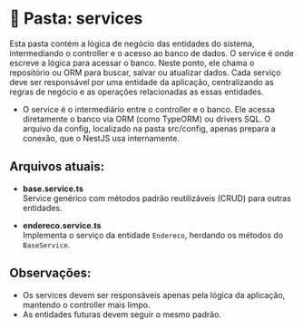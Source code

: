 
# 📂 Pasta: services

Esta pasta contém a lógica de negócio das entidades do sistema, intermediando o controller e o acesso ao banco de dados. O service é onde escreve a lógica para acessar o banco. Neste ponto, ele chama o repositório ou ORM para buscar, salvar ou atualizar dados. Cada serviço deve ser responsável por uma entidade da aplicação, centralizando as regras de negócio e as operações relacionadas as essas entidades.

- O service é o intermediário entre o controller e o banco. Ele acessa diretamente o banco via ORM (como TypeORM) ou drivers SQL. O arquivo da config, localizado na pasta src/config, apenas prepara a conexão, que o NestJS usa internamente.

## Arquivos atuais:

- **base.service.ts**  
  Service genérico com métodos padrão reutilizáveis (CRUD) para outras entidades.

- **endereco.service.ts**  
  Implementa o serviço da entidade `Endereco`, herdando os métodos do `BaseService`.

## Observações:
- Os services devem ser responsáveis apenas pela lógica da aplicação, mantendo o controller mais limpo.
- As entidades futuras devem seguir o mesmo padrão.
